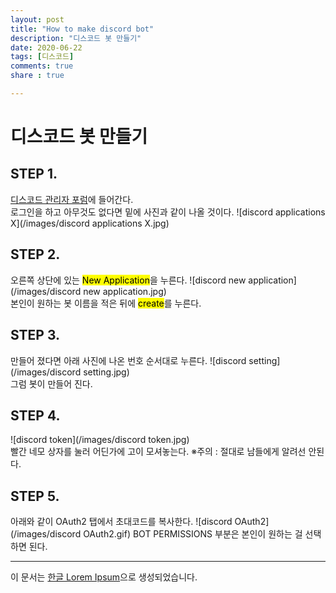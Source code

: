 ```yaml
---
layout: post
title: "How to make discord bot"
description: "디스코드 봇 만들기"
date: 2020-06-22
tags: [디스코드]
comments: true
share : true

---
```

# 디스코드 봇 만들기
## STEP 1.

[디스코드 관리자 포럼](https://discord.com/developers/applications)에 들어간다.<br>
로그인을 하고 아무것도 없다면 밑에 사진과 같이 나올 것이다.
![discord applications X](/images/discord applications X.jpg)

## STEP 2.

오른쪽 상단에 있는 <mark>New Application</mark>을 누른다.
![discord new application](/images/discord new application.jpg)<br>
본인이 원하는 봇 이름을 적은 뒤에 <mark>create</mark>를 누른다.

## STEP 3.

만들어 졌다면 아래 사진에 나온 번호 순서대로 누른다.
![discord setting](/images/discord setting.jpg)<br>
그럼 봇이 만들어 진다.

## STEP 4.
![discord token](/images/discord token.jpg)<br>
빨간 네모 상자를 눌러 어딘가에 고이 모셔놓는다.
※주의 : 절대로 남들에게 알려선 안된다.

## STEP 5.
아래와 같이 OAuth2 탭에서 초대코드를 복사한다.
![discord OAuth2](/images/discord OAuth2.gif)
BOT PERMISSIONS 부분은 본인이 원하는 걸 선택하면 된다.

--- 

이 문서는 [한글 Lorem Ipsum](http://guny.kr/stuff/klorem/)으로 생성되었습니다.
